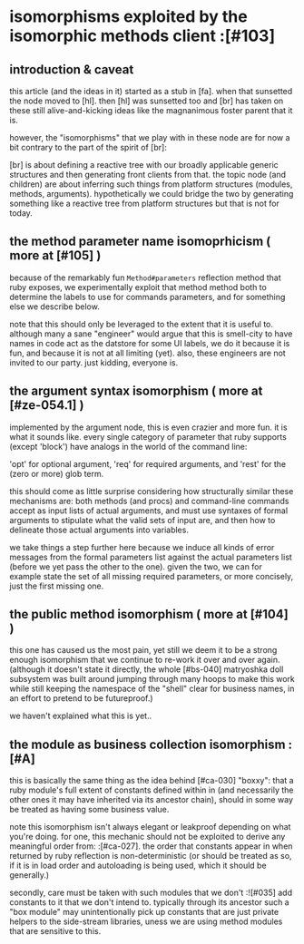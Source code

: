 # isomorphisms exploited by the isomorphic methods client :[#103]

## introduction & caveat

this article (and the ideas in it) started as a stub in [fa]. when that
sunsetted the node moved to [hl]. then [hl] was sunsetted too and [br]
has taken on these still alive-and-kicking ideas like the magnanimous
foster parent that it is.

however, the "isomorphisms" that we play with in these node are for
now a bit contrary to the part of the spirit of [br]:

[br] is about defining a reactive tree with our broadly applicable
generic structures and then generating front clients from that. the
topic node (and children) are about inferring such things from platform
structures (modules, methods, arguments). hypothetically we could bridge
the two by generating something like a reactive tree from platform
structures but that is not for today.




## the method parameter name isomoprhicism ( more at [#105] )

because of the remarkably fun `Method#parameters` reflection method that ruby
exposes, we experimentally exploit that method method both to determine
the labels to use for commands parameters, and for something else we describe
below.

note that this should only be leveraged to the extent that it is useful to.
although many a sane "engineer" would argue that this is smell-city to have
names in code act as the datstore for some UI labels, we do it because it is
fun, and because it is not at all limiting (yet). also, these engineers are
not invited to our party. just kidding, everyone is.



## the argument syntax isomorphism ( more at [#ze-054.1] )

implemented by the argument node, this is even crazier and more fun.
it is what it sounds like. every single category of parameter that ruby
supports (except 'block') have analogs in the world of the command line:

'opt' for optional argument, 'req' for required arguments, and 'rest' for
the (zero or more) glob term.

this should come as little surprise considering how structurally similar
these mechanisms are: both methods (and procs) and command-line commands
accept as input lists of actual arguments, and must use syntaxes of formal
arguments to stipulate what the valid sets of input are, and then how to
delineate those actual arguments into variables.

we take things a step further here because we induce all kinds of error
messages from the formal parameters list against the actual parameters list
(before we yet pass the other to the one). given the two, we can for example
state the set of all missing required parameters, or more concisely, just the
first missing one.



## the public method isomorphism ( more at [#104] )

this one has caused us the most pain, yet still we deem it to be a strong
enough isomorphism that we continue to re-work it over and over again.
(although it doesn't state it directly, the whole [#bs-040] matryoshka doll
subsystem was built around jumping through many hoops to make this work
while still keeping the namespace of the "shell" clear for business names,
in an effort to pretend to be futureproof.)

we haven't explained what this is yet..



## the module as business collection isomorphism :[#A]

this is basically the same thing as the idea behind [#ca-030] "boxxy":
that a ruby module's full extent of constants defined within in (and
necessarily the other ones it may have inherited via its ancestor chain),
should in some way be treated as having some business value.

note this isomorphism isn't always elegant or leakproof depending on what
you're doing. for one, this mechanic should not be exploited to derive any
meaningful order from: :[#ca-027]. the order that constants appear in when
returned by ruby reflection is non-deterministic (or should be treated as
so, if it is in load order and autoloading is being used, which it should
be generally.)

secondly, care must be taken with such modules that we don't :![#035]
add constants to it that we don't intend to. typically through its ancestor
such a "box module" may unintentionally pick up constants that are just
private helpers to the side-stream libraries, uness we are using method
modules that are sensitive to this.
